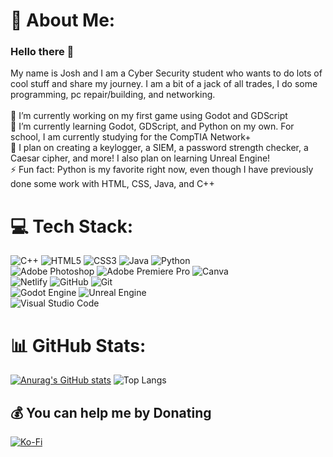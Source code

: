 # 💫 About Me:
### Hello there 👋
My name is Josh and I am a Cyber Security student who wants to do lots of cool stuff and share my journey. I am a bit of a jack of all trades, I do some programming, pc repair/building, and networking.<br><br>
🔭 I’m currently working on my first game using Godot and GDScript<br>🌱 I’m currently learning Godot, GDScript, and Python on my own. For school, I am currently studying for the CompTIA Network+<br>
🚀 I plan on creating a keylogger, a SIEM, a password strength checker, a Caesar cipher, and more! I also plan on learning Unreal Engine!<br>
⚡ Fun fact: Python is my favorite right now, even though I have previously done some work with HTML, CSS, Java, and C++

# 💻 Tech Stack:
![C++](https://img.shields.io/badge/c++-%2300599C.svg?style=for-the-badge&logo=c%2B%2B&logoColor=white) 
![HTML5](https://img.shields.io/badge/html5-%23E34F26.svg?style=for-the-badge&logo=html5&logoColor=white) 
![CSS3](https://img.shields.io/badge/css3-%231572B6.svg?style=for-the-badge&logo=css3&logoColor=white) 
![Java](https://img.shields.io/badge/java-%23ED8B00.svg?style=for-the-badge&logo=openjdk&logoColor=white) 
![Python](https://img.shields.io/badge/python-3670A0?style=for-the-badge&logo=python&logoColor=ffdd54)
<br> 
![Adobe Photoshop](https://img.shields.io/badge/adobe%20photoshop-%2331A8FF.svg?style=for-the-badge&logo=adobe%20photoshop&logoColor=white) 
![Adobe Premiere Pro](https://img.shields.io/badge/Adobe%20Premiere%20Pro-9999FF.svg?style=for-the-badge&logo=Adobe%20Premiere%20Pro&logoColor=white) 
![Canva](https://img.shields.io/badge/Canva-%2300C4CC.svg?style=for-the-badge&logo=Canva&logoColor=white) 
<br> 
![Netlify](https://img.shields.io/badge/netlify-%23000000.svg?style=for-the-badge&logo=netlify&logoColor=#00C7B7) ![GitHub](https://img.shields.io/badge/github-%23121011.svg?style=for-the-badge&logo=github&logoColor=white) ![Git](https://img.shields.io/badge/git-%23F05033.svg?style=for-the-badge&logo=git&logoColor=white)  
![Godot Engine](https://img.shields.io/badge/GODOT-%23FFFFFF.svg?style=for-the-badge&logo=godot-engine) ![Unreal Engine](https://img.shields.io/badge/unrealengine-%23313131.svg?style=for-the-badge&logo=unrealengine&logoColor=white) 
<br> 
![Visual Studio Code](https://img.shields.io/badge/Visual%20Studio%20Code-0078d7.svg?style=for-the-badge&logo=visual-studio-code&logoColor=white)

# 📊 GitHub Stats:
 [![Anurag's GitHub stats](https://github-readme-stats.vercel.app/api?username=jocasio99&show_icons=true&theme=github_dark)](https://github.com/anuraghazra/github-readme-stats)
 ![Top Langs](https://github-readme-stats.vercel.app/api/top-langs/?username=jocasio99&layout=compact&theme=github_dark)

## 💰 You can help me by Donating
[![Ko-Fi](https://img.shields.io/badge/Ko--fi-F16061?style=for-the-badge&logo=ko-fi&logoColor=white)](https://ko-fi.com/jocasio) 

  
<!-- Proudly created with GPRM ( https://gprm.itsvg.in ) -->
  
<!--
**jocasio99/jocasio99** is a ✨ _special_ ✨ repository because its `README.md` (this file) appears on your GitHub profile.

Here are some ideas to get you started:


- 🤔 I’m looking for help with ...
- 💬 Ask me about ...
- 📫 How to reach me: ...
- 😄 Pronouns: ...

-->
